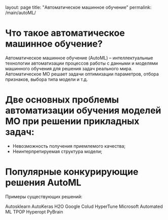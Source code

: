 layout: page
title: "Автоматическое машинное обучение"
permalink: /main/autoML/
# Что такое автоматическое машинное обучение?
Автоматическое машинное обучение (AutoML) – интеллектуальные технологии автоматизации процессов работы с данными и моделями машинного обучения для решения задач реального мира. Автоматическое МО решает задачи оптимизации параметров, отбора признаков, выбора типа модели и т.д.

# Две основных проблемы автоматизации обучения моделей МО при решении прикладных задач:

* Невозможность получения приемлемого качества;
* Неинтерпретируемая структура модели;
# Популярные конкурирующие решения AutoML
Примеры существующих решений:

Autosklearn
AutoKeras
H2O
Google Colud HyperTune
Microsoft Automated ML
TPOP
Hyperopt
PyBrain
